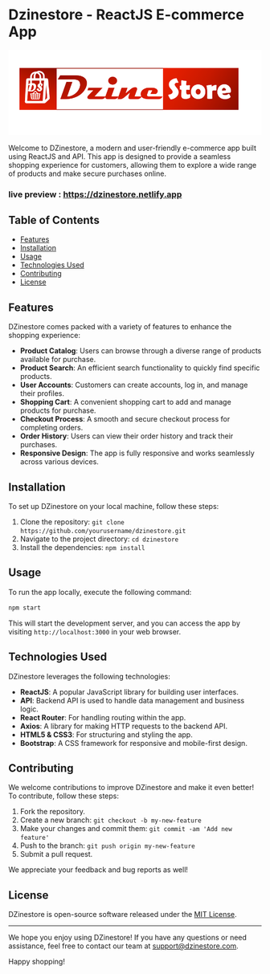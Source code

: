 # Dzinestore - ReactJS E-commerce App

![DZinestore Logo](./public/logo.png)

Welcome to DZinestore, a modern and user-friendly e-commerce app built using ReactJS and API. This app is designed to provide a seamless shopping experience for customers, allowing them to explore a wide range of products and make secure purchases online.
### live preview : https://dzinestore.netlify.app

## Table of Contents

- [Features](#features)
- [Installation](#installation)
- [Usage](#usage)
- [Technologies Used](#technologies-used)
- [Contributing](#contributing)
- [License](#license)

## Features

DZinestore comes packed with a variety of features to enhance the shopping experience:

- **Product Catalog**: Users can browse through a diverse range of products available for purchase.
- **Product Search**: An efficient search functionality to quickly find specific products.
- **User Accounts**: Customers can create accounts, log in, and manage their profiles.
- **Shopping Cart**: A convenient shopping cart to add and manage products for purchase.
- **Checkout Process**: A smooth and secure checkout process for completing orders.
- **Order History**: Users can view their order history and track their purchases.
- **Responsive Design**: The app is fully responsive and works seamlessly across various devices.

## Installation

To set up DZinestore on your local machine, follow these steps:

1. Clone the repository: `git clone https://github.com/yourusername/dzinestore.git`
2. Navigate to the project directory: `cd dzinestore`
3. Install the dependencies: `npm install`

## Usage

To run the app locally, execute the following command:

```bash
npm start
```

This will start the development server, and you can access the app by visiting `http://localhost:3000` in your web browser.

## Technologies Used

DZinestore leverages the following technologies:

- **ReactJS**: A popular JavaScript library for building user interfaces.
- **API**: Backend API is used to handle data management and business logic.
- **React Router**: For handling routing within the app.
- **Axios**: A library for making HTTP requests to the backend API.
- **HTML5 & CSS3**: For structuring and styling the app.
- **Bootstrap**: A CSS framework for responsive and mobile-first design.

## Contributing

We welcome contributions to improve DZinestore and make it even better! To contribute, follow these steps:

1. Fork the repository.
2. Create a new branch: `git checkout -b my-new-feature`
3. Make your changes and commit them: `git commit -am 'Add new feature'`
4. Push to the branch: `git push origin my-new-feature`
5. Submit a pull request.

We appreciate your feedback and bug reports as well!

## License

DZinestore is open-source software released under the [MIT License](./LICENSE).

---

We hope you enjoy using DZinestore! If you have any questions or need assistance, feel free to contact our team at support@dzinestore.com.

Happy shopping!
